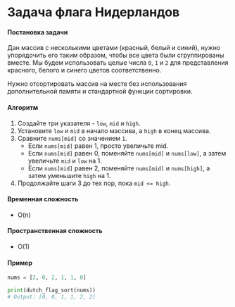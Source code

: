 # Задача флага Нидерландов

#### Постановка задачи

Дан массив с несколькими цветами (красный, белый и синий), нужно упорядочить его таким образом, чтобы все цвета были сгруппированы вместе. Мы будем использовать целые числа `0`, `1` и `2` для представления красного, белого и синего цветов соответственно.

Нужно отсортировать массив на месте без использования дополнительной памяти и стандартной функции сортировки.

#### Алгоритм

1. Создайте три указателя - `low`, `mid` и `high`.
1. Установите `low` и `mid` в начало массива, а `high` в конец массива.
1. Сравните `nums[mid]` со значением `1`.
   - Если `nums[mid]` равен 1, просто увеличьте mid.
   - Если `nums[mid]` равен 0, поменяйте `nums[mid]` и `nums[low]`, а затем увеличьте `mid` и `low` на 1.
   - Если `nums[mid]` равен 2, поменяйте `nums[mid]` и `nums[high]`, а затем уменьшите `high` на 1.
1. Продолжайте шаги 3 до тех пор, пока `mid <= high`.

#### Временная сложность

- O(n)

#### Пространственная сложность

- O(1)

#### Пример

```python
nums = [2, 0, 2, 1, 1, 0]

print(dutch_flag_sort(nums))
# Output: [0, 0, 1, 1, 2, 2]
```

